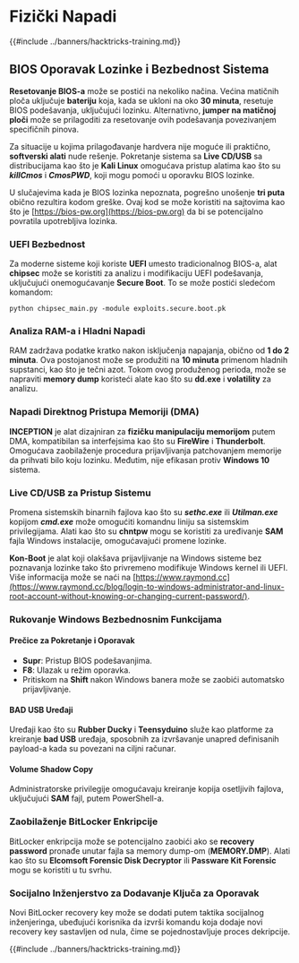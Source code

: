 # Fizički Napadi

{{#include ../banners/hacktricks-training.md}}

## BIOS Oporavak Lozinke i Bezbednost Sistema

**Resetovanje BIOS-a** može se postići na nekoliko načina. Većina matičnih ploča uključuje **bateriju** koja, kada se ukloni na oko **30 minuta**, resetuje BIOS podešavanja, uključujući lozinku. Alternativno, **jumper na matičnoj ploči** može se prilagoditi za resetovanje ovih podešavanja povezivanjem specifičnih pinova.

Za situacije u kojima prilagođavanje hardvera nije moguće ili praktično, **softverski alati** nude rešenje. Pokretanje sistema sa **Live CD/USB** sa distribucijama kao što je **Kali Linux** omogućava pristup alatima kao što su **_killCmos_** i **_CmosPWD_**, koji mogu pomoći u oporavku BIOS lozinke.

U slučajevima kada je BIOS lozinka nepoznata, pogrešno unošenje **tri puta** obično rezultira kodom greške. Ovaj kod se može koristiti na sajtovima kao što je [https://bios-pw.org](https://bios-pw.org) da bi se potencijalno povratila upotrebljiva lozinka.

### UEFI Bezbednost

Za moderne sisteme koji koriste **UEFI** umesto tradicionalnog BIOS-a, alat **chipsec** može se koristiti za analizu i modifikaciju UEFI podešavanja, uključujući onemogućavanje **Secure Boot**. To se može postići sledećom komandom:

`python chipsec_main.py -module exploits.secure.boot.pk`

### Analiza RAM-a i Hladni Napadi

RAM zadržava podatke kratko nakon isključenja napajanja, obično od **1 do 2 minuta**. Ova postojanost može se produžiti na **10 minuta** primenom hladnih supstanci, kao što je tečni azot. Tokom ovog produženog perioda, može se napraviti **memory dump** koristeći alate kao što su **dd.exe** i **volatility** za analizu.

### Napadi Direktnog Pristupa Memoriji (DMA)

**INCEPTION** je alat dizajniran za **fizičku manipulaciju memorijom** putem DMA, kompatibilan sa interfejsima kao što su **FireWire** i **Thunderbolt**. Omogućava zaobilaženje procedura prijavljivanja patchovanjem memorije da prihvati bilo koju lozinku. Međutim, nije efikasan protiv **Windows 10** sistema.

### Live CD/USB za Pristup Sistemu

Promena sistemskih binarnih fajlova kao što su **_sethc.exe_** ili **_Utilman.exe_** kopijom **_cmd.exe_** može omogućiti komandnu liniju sa sistemskim privilegijama. Alati kao što su **chntpw** mogu se koristiti za uređivanje **SAM** fajla Windows instalacije, omogućavajući promene lozinke.

**Kon-Boot** je alat koji olakšava prijavljivanje na Windows sisteme bez poznavanja lozinke tako što privremeno modifikuje Windows kernel ili UEFI. Više informacija može se naći na [https://www.raymond.cc](https://www.raymond.cc/blog/login-to-windows-administrator-and-linux-root-account-without-knowing-or-changing-current-password/).

### Rukovanje Windows Bezbednosnim Funkcijama

#### Prečice za Pokretanje i Oporavak

- **Supr**: Pristup BIOS podešavanjima.
- **F8**: Ulazak u režim oporavka.
- Pritiskom na **Shift** nakon Windows banera može se zaobići automatsko prijavljivanje.

#### BAD USB Uređaji

Uređaji kao što su **Rubber Ducky** i **Teensyduino** služe kao platforme za kreiranje **bad USB** uređaja, sposobnih za izvršavanje unapred definisanih payload-a kada su povezani na ciljni računar.

#### Volume Shadow Copy

Administratorske privilegije omogućavaju kreiranje kopija osetljivih fajlova, uključujući **SAM** fajl, putem PowerShell-a.

### Zaobilaženje BitLocker Enkripcije

BitLocker enkripcija može se potencijalno zaobići ako se **recovery password** pronađe unutar fajla sa memory dump-om (**MEMORY.DMP**). Alati kao što su **Elcomsoft Forensic Disk Decryptor** ili **Passware Kit Forensic** mogu se koristiti u tu svrhu.

### Socijalno Inženjerstvo za Dodavanje Ključa za Oporavak

Novi BitLocker recovery key može se dodati putem taktika socijalnog inženjeringa, ubeđujući korisnika da izvrši komandu koja dodaje novi recovery key sastavljen od nula, čime se pojednostavljuje proces dekripcije.

{{#include ../banners/hacktricks-training.md}}
